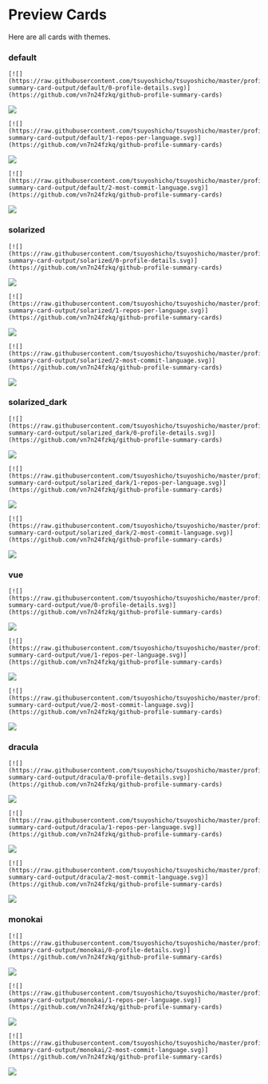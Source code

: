
# Preview Cards

Here are all cards with themes.


### default


```
[![](https://raw.githubusercontent.com/tsuyoshicho/tsuyoshicho/master/profile-summary-card-output/default/0-profile-details.svg)](https://github.com/vn7n24fzkq/github-profile-summary-cards)
```
![](https://raw.githubusercontent.com/tsuyoshicho/tsuyoshicho/master/profile-summary-card-output/default/0-profile-details.svg)


```
[![](https://raw.githubusercontent.com/tsuyoshicho/tsuyoshicho/master/profile-summary-card-output/default/1-repos-per-language.svg)](https://github.com/vn7n24fzkq/github-profile-summary-cards)
```
![](https://raw.githubusercontent.com/tsuyoshicho/tsuyoshicho/master/profile-summary-card-output/default/1-repos-per-language.svg)


```
[![](https://raw.githubusercontent.com/tsuyoshicho/tsuyoshicho/master/profile-summary-card-output/default/2-most-commit-language.svg)](https://github.com/vn7n24fzkq/github-profile-summary-cards)
```
![](https://raw.githubusercontent.com/tsuyoshicho/tsuyoshicho/master/profile-summary-card-output/default/2-most-commit-language.svg)


### solarized


```
[![](https://raw.githubusercontent.com/tsuyoshicho/tsuyoshicho/master/profile-summary-card-output/solarized/0-profile-details.svg)](https://github.com/vn7n24fzkq/github-profile-summary-cards)
```
![](https://raw.githubusercontent.com/tsuyoshicho/tsuyoshicho/master/profile-summary-card-output/solarized/0-profile-details.svg)


```
[![](https://raw.githubusercontent.com/tsuyoshicho/tsuyoshicho/master/profile-summary-card-output/solarized/1-repos-per-language.svg)](https://github.com/vn7n24fzkq/github-profile-summary-cards)
```
![](https://raw.githubusercontent.com/tsuyoshicho/tsuyoshicho/master/profile-summary-card-output/solarized/1-repos-per-language.svg)


```
[![](https://raw.githubusercontent.com/tsuyoshicho/tsuyoshicho/master/profile-summary-card-output/solarized/2-most-commit-language.svg)](https://github.com/vn7n24fzkq/github-profile-summary-cards)
```
![](https://raw.githubusercontent.com/tsuyoshicho/tsuyoshicho/master/profile-summary-card-output/solarized/2-most-commit-language.svg)


### solarized_dark


```
[![](https://raw.githubusercontent.com/tsuyoshicho/tsuyoshicho/master/profile-summary-card-output/solarized_dark/0-profile-details.svg)](https://github.com/vn7n24fzkq/github-profile-summary-cards)
```
![](https://raw.githubusercontent.com/tsuyoshicho/tsuyoshicho/master/profile-summary-card-output/solarized_dark/0-profile-details.svg)


```
[![](https://raw.githubusercontent.com/tsuyoshicho/tsuyoshicho/master/profile-summary-card-output/solarized_dark/1-repos-per-language.svg)](https://github.com/vn7n24fzkq/github-profile-summary-cards)
```
![](https://raw.githubusercontent.com/tsuyoshicho/tsuyoshicho/master/profile-summary-card-output/solarized_dark/1-repos-per-language.svg)


```
[![](https://raw.githubusercontent.com/tsuyoshicho/tsuyoshicho/master/profile-summary-card-output/solarized_dark/2-most-commit-language.svg)](https://github.com/vn7n24fzkq/github-profile-summary-cards)
```
![](https://raw.githubusercontent.com/tsuyoshicho/tsuyoshicho/master/profile-summary-card-output/solarized_dark/2-most-commit-language.svg)


### vue


```
[![](https://raw.githubusercontent.com/tsuyoshicho/tsuyoshicho/master/profile-summary-card-output/vue/0-profile-details.svg)](https://github.com/vn7n24fzkq/github-profile-summary-cards)
```
![](https://raw.githubusercontent.com/tsuyoshicho/tsuyoshicho/master/profile-summary-card-output/vue/0-profile-details.svg)


```
[![](https://raw.githubusercontent.com/tsuyoshicho/tsuyoshicho/master/profile-summary-card-output/vue/1-repos-per-language.svg)](https://github.com/vn7n24fzkq/github-profile-summary-cards)
```
![](https://raw.githubusercontent.com/tsuyoshicho/tsuyoshicho/master/profile-summary-card-output/vue/1-repos-per-language.svg)


```
[![](https://raw.githubusercontent.com/tsuyoshicho/tsuyoshicho/master/profile-summary-card-output/vue/2-most-commit-language.svg)](https://github.com/vn7n24fzkq/github-profile-summary-cards)
```
![](https://raw.githubusercontent.com/tsuyoshicho/tsuyoshicho/master/profile-summary-card-output/vue/2-most-commit-language.svg)


### dracula


```
[![](https://raw.githubusercontent.com/tsuyoshicho/tsuyoshicho/master/profile-summary-card-output/dracula/0-profile-details.svg)](https://github.com/vn7n24fzkq/github-profile-summary-cards)
```
![](https://raw.githubusercontent.com/tsuyoshicho/tsuyoshicho/master/profile-summary-card-output/dracula/0-profile-details.svg)


```
[![](https://raw.githubusercontent.com/tsuyoshicho/tsuyoshicho/master/profile-summary-card-output/dracula/1-repos-per-language.svg)](https://github.com/vn7n24fzkq/github-profile-summary-cards)
```
![](https://raw.githubusercontent.com/tsuyoshicho/tsuyoshicho/master/profile-summary-card-output/dracula/1-repos-per-language.svg)


```
[![](https://raw.githubusercontent.com/tsuyoshicho/tsuyoshicho/master/profile-summary-card-output/dracula/2-most-commit-language.svg)](https://github.com/vn7n24fzkq/github-profile-summary-cards)
```
![](https://raw.githubusercontent.com/tsuyoshicho/tsuyoshicho/master/profile-summary-card-output/dracula/2-most-commit-language.svg)


### monokai


```
[![](https://raw.githubusercontent.com/tsuyoshicho/tsuyoshicho/master/profile-summary-card-output/monokai/0-profile-details.svg)](https://github.com/vn7n24fzkq/github-profile-summary-cards)
```
![](https://raw.githubusercontent.com/tsuyoshicho/tsuyoshicho/master/profile-summary-card-output/monokai/0-profile-details.svg)


```
[![](https://raw.githubusercontent.com/tsuyoshicho/tsuyoshicho/master/profile-summary-card-output/monokai/1-repos-per-language.svg)](https://github.com/vn7n24fzkq/github-profile-summary-cards)
```
![](https://raw.githubusercontent.com/tsuyoshicho/tsuyoshicho/master/profile-summary-card-output/monokai/1-repos-per-language.svg)


```
[![](https://raw.githubusercontent.com/tsuyoshicho/tsuyoshicho/master/profile-summary-card-output/monokai/2-most-commit-language.svg)](https://github.com/vn7n24fzkq/github-profile-summary-cards)
```
![](https://raw.githubusercontent.com/tsuyoshicho/tsuyoshicho/master/profile-summary-card-output/monokai/2-most-commit-language.svg)


